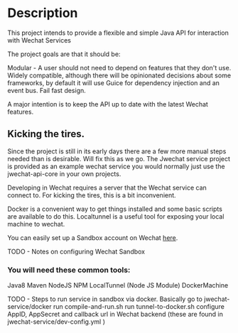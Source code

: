 # Description

This project intends to provide a flexible and simple Java API for interaction with Wechat Services

The project goals are that it should be:

Modular - A user should not need to depend on features that they don't use.
Widely compatible, although there will be opinionated decisions about some frameworks, by default it will use Guice for dependency injection and an event bus.
Fail fast design.

A major intention is to keep the API up to date with the latest Wechat features.


## Kicking the tires.
Since the project is still in its early days there are a few more manual steps needed than is desirable. Will fix this as we go.
The Jwechat service project is provided as an example wechat service you would normally just use the jwechat-api-core in your own projects.

Developing in Wechat requires a server that the Wechat service can connect to. For kicking the tires, this is a bit inconvenient.

Docker is a convenient way to get things installed and some basic scripts are available to do this.
Localtunnel is a useful tool for exposing your local machine to wechat.

You can easily set up a Sandbox account on Wechat [here](http://mp.weixin.qq.com/debug/cgi-bin/sandbox?t=sandbox/login).

TODO - Notes on configuring Wechat Sandbox

### You will need these common tools:
Java8
Maven
NodeJS
NPM
LocalTunnel (Node JS Module)
DockerMachine

TODO - Steps to run service in sandbox via docker.
Basically go to jwechat-service/docker
run compile-and-run.sh
run tunnel-to-docker.sh
configure AppID, AppSecret and callback url in Wechat backend (these are found in jwechat-service/dev-config.yml )





